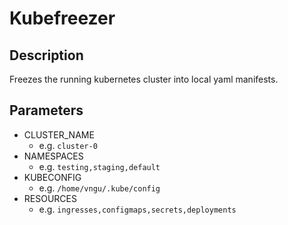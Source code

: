 # Kubefreezer

## Description
Freezes the running kubernetes cluster into local yaml manifests.

## Parameters
- CLUSTER_NAME
  - e.g. ```cluster-0```
- NAMESPACES
  - e.g. ```testing,staging,default```
- KUBECONFIG
  - e.g. ```/home/vngu/.kube/config```
- RESOURCES
  - e.g. ```ingresses,configmaps,secrets,deployments```
